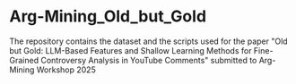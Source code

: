 # Arg-Mining_Old_but_Gold
The repository contains the dataset and the scripts used for the paper "Old but Gold: LLM-Based Features and Shallow Learning Methods for Fine-Grained Controversy Analysis in YouTube Comments" submitted to Arg-Mining Workshop 2025
